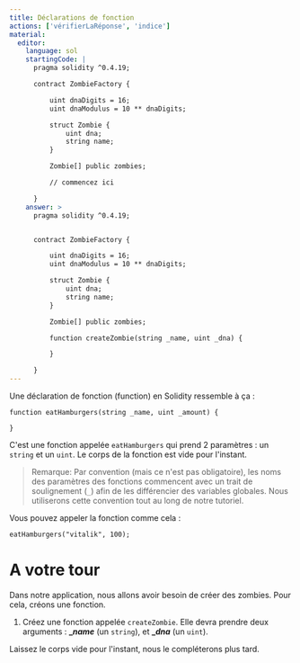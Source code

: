 ```yaml
---
title: Déclarations de fonction
actions: ['vérifierLaRéponse', 'indice']
material:
  editor:
    language: sol
    startingCode: |
      pragma solidity ^0.4.19;

      contract ZombieFactory {

          uint dnaDigits = 16;
          uint dnaModulus = 10 ** dnaDigits;

          struct Zombie {
              uint dna;
              string name;
          }

          Zombie[] public zombies;

          // commencez ici

      }
    answer: >
      pragma solidity ^0.4.19;


      contract ZombieFactory {

          uint dnaDigits = 16;
          uint dnaModulus = 10 ** dnaDigits;

          struct Zombie {
              uint dna;
              string name;
          }

          Zombie[] public zombies;

          function createZombie(string _name, uint _dna) {

          }

      }
---
```


Une déclaration de fonction (function) en Solidity ressemble à ça :

```
function eatHamburgers(string _name, uint _amount) {

}
```
C'est une fonction appelée `eatHamburgers` qui prend 2 paramètres : un `string` et un `uint`. Le corps de la fonction est vide pour l'instant.

> Remarque: Par convention (mais ce n'est pas obligatoire), les noms des paramètres des fonctions commencent avec un trait de soulignement (`_`) afin de les différencier des variables globales. Nous utiliserons cette convention tout au long de notre tutoriel.

Vous pouvez appeler la fonction comme cela :

```
eatHamburgers("vitalik", 100);
```

# A votre tour

Dans notre application, nous allons avoir besoin de créer des zombies. Pour cela, créons une fonction.

1. Créez une fonction appelée `createZombie`. Elle devra prendre deux arguments : **__name_** (un `string`), et **__dna_** (un `uint`).

Laissez le corps vide pour l'instant, nous le compléterons plus tard.
